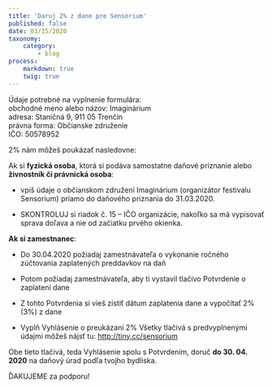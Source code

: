 ```yaml
---
title: 'Daruj 2% z dane pre Sensorium'
published: false
date: 03/15/2020
taxonomy:
    category:
        - blog
process:
    markdown: true
    twig: true
---
```


Údaje potrebné na vyplnenie formulára: <br>
obchodné meno alebo názov: Imaginárium <br>
adresa: Staničná 9, 911 05 Trenčín <br>
právna forma: Občianske združenie <br>
IČO: 50578952

2% nám môžeš poukázať nasledovne:

Ak si **fyzická osoba**, ktorá si podáva samostatne daňové priznanie alebo **živnostník či právnická osoba**:

- vpíš údaje o občianskom združení Imaginárium (organizátor festivalu Sensorium) priamo do daňového priznania do 31.03.2020.

- SKONTROLUJ si riadok č. 15 – IČO organizácie, nakoľko sa má vypisovať sprava doľava a nie od začiatku prvého okienka.

**Ak si zamestnanec**:

- Do 30.04.2020 požiadaj zamestnávateľa o vykonanie ročného zúčtovania zaplatených preddavkov na daň 

- Potom požiadaj zamestnávateľa, aby ti vystavil tlačivo Potvrdenie o zaplatení dane 

- Z tohto Potvrdenia si vieš zistiť dátum zaplatenia dane a vypočítať 2% (3%) z dane

- Vyplň Vyhlásenie o preukázaní 2% 
Všetky tlačivá s predvyplnenými údajmi môžeš nájsť tu: http://tiny.cc/sensorium

Obe tieto tlačivá, teda Vyhlásenie spolu s Potvrdením, doruč **do 30. 04. 2020** na daňový úrad podľa tvojho bydliska.

ĎAKUJEME za podporu!
